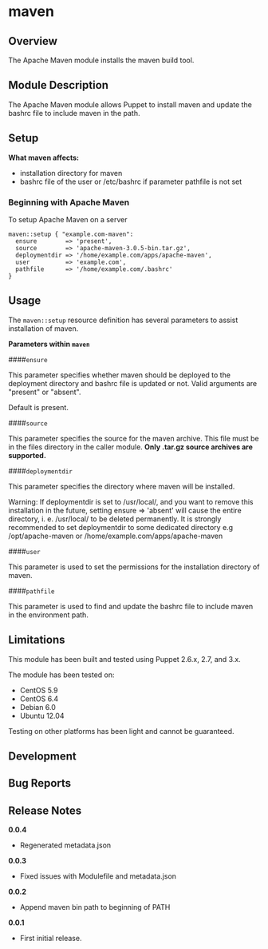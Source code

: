 maven
====


Overview
--------

The Apache Maven module installs the maven build tool.


Module Description
-------------------

The Apache Maven module allows Puppet to install maven and update the bashrc file to include maven in the path. 

Setup
-----

**What maven affects:**

* installation directory for maven
* bashrc file of the user or /etc/bashrc if parameter pathfile is not set 
	
### Beginning with Apache Maven

To setup Apache Maven on a server

    maven::setup { "example.com-maven":
      ensure        => 'present',
      source        => 'apache-maven-3.0.5-bin.tar.gz',
      deploymentdir => '/home/example.com/apps/apache-maven',
      user          => 'example.com',
      pathfile      => '/home/example.com/.bashrc'
    }

Usage
------

The `maven::setup` resource definition has several parameters to assist installation of maven.

**Parameters within `maven`**

####`ensure`

This parameter specifies whether maven should be deployed to the deployment directory and bashrc file is updated or not.
Valid arguments are "present" or "absent".

Default is present.


####`source`

This parameter specifies the source for the maven archive. 
This file must be in the files directory in the caller module. 
**Only .tar.gz source archives are supported.**

####`deploymentdir`

This parameter specifies the directory where maven will be installed.

Warning: If deploymentdir is set to /usr/local/, and you want to remove this installation in the future, setting ensure => 'absent' will cause the entire directory, i. e. /usr/local/ to be deleted permanently. It is strongly recommended to set deploymentdir to some dedicated directory e.g /opt/apache-maven or /home/example.com/apps/apache-maven

####`user`

This parameter is used to set the permissions for the installation directory of maven.

####`pathfile`

This parameter is used to find and update the bashrc file to include maven in the environment path.


Limitations
------------

This module has been built and tested using Puppet 2.6.x, 2.7, and 3.x.

The module has been tested on:

* CentOS 5.9
* CentOS 6.4
* Debian 6.0 
* Ubuntu 12.04

Testing on other platforms has been light and cannot be guaranteed. 

Development
------------

Bug Reports
-----------

Release Notes
--------------
**0.0.4**

- Regenerated metadata.json

**0.0.3**

- Fixed issues with Modulefile and metadata.json

**0.0.2**

- Append maven bin path to beginning of PATH

**0.0.1**

- First initial release.
